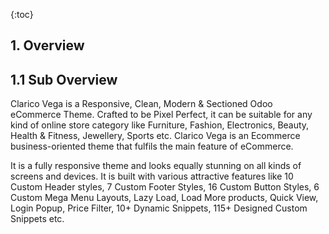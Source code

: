 {:toc}


## 1. Overview
 ## 1.1 Sub Overview
 
Clarico Vega is a Responsive, Clean, Modern & Sectioned Odoo eCommerce Theme. Crafted to be Pixel Perfect, it can be suitable for any kind of online store category like Furniture, Fashion, Electronics, Beauty, Health & Fitness, Jewellery, Sports etc. Clarico Vega is an Ecommerce business-oriented theme that fulfils the main feature of eCommerce.

It is a fully responsive theme and looks equally stunning on all kinds of screens and devices. It is built with various attractive features like 10 Custom Header styles, 7 Custom Footer Styles, 16 Custom Button Styles, 6 Custom Mega Menu Layouts, Lazy Load, Load More products, Quick View, Login Popup, Price Filter, 10+ Dynamic Snippets, 115+ Designed Custom Snippets etc.


